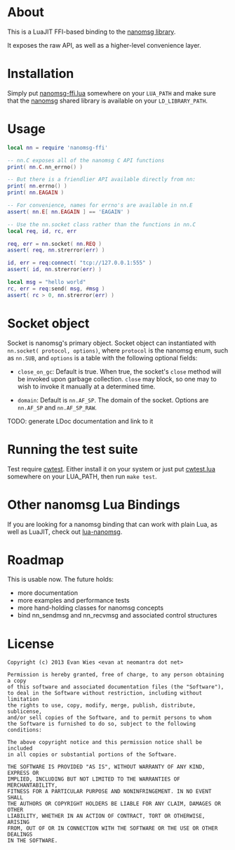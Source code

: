 About
=====

This is a LuaJIT FFI-based binding to the [nanomsg library](http://nanomsg.org).

It exposes the raw API, as well as a higher-level convenience layer.


Installation
============

Simply put [nanomsg-ffi.lua](https://github.com/neomantra/luajit-nanomsg/blob/master/nanomsg-ffi.lua)
somewhere on your `LUA_PATH` and make sure that the [nanomsg](https://github.com/250bpm/nanomsg)
shared library is available on your `LD_LIBRARY_PATH`.


Usage
=====

```lua
local nn = require 'nanomsg-ffi'

-- nn.C exposes all of the nanomsg C API functions
print( nn.C.nn_errno() )

-- But there is a friendlier API available directly from nn:
print( nn.errno() )
print( nn.EAGAIN )

-- For convenience, names for errno's are available in nn.E
assert( nn.E[ nn.EAGAIN ] == 'EAGAIN' )

-- Use the nn.socket class rather than the functions in nn.C
local req, id, rc, err

req, err = nn.socket( nn.REQ )
assert( req, nn.strerror(err) )

id, err = req:connect( "tcp://127.0.0.1:555" )
assert( id, nn.strerror(err) )

local msg = "hello world"
rc, err = req:send( msg, #msg )
assert( rc > 0, nn.strerror(err) )

```

Socket object
=============

Socket is nanomsg's primary object.  Socket object can instantiated with `nn.socket( protocol, options)`, where `protocol` is the nanomsg enum, such as `nn.SUB`, and `options` is a table with the following optional fields:

 * `close_on_gc`:  Default is true.  When true, the socket's `close` method will be invoked upon garbage collection.  `close` may block, so one may to wish to invoke it manually at a determined time.

 * `domain`:  Default is `nn.AF_SP`.  The domain of the socket.  Options are `nn.AF_SP` and `nn.AF_SP_RAW`.


TODO: generate LDoc documentation and link to it



Running the test suite
======================

Test require [cwtest](https://github.com/catwell/cwtest). Either install it on your
system or just put [cwtest.lua](https://github.com/catwell/cwtest/blob/master/cwtest.lua)
somewhere on your LUA_PATH, then run `make test`.


Other nanomsg Lua Bindings 
==========================

If you are looking for a nanomsg binding that can work with plain Lua,
as well as LuaJIT, check out [lua-nanomsg](https://github.com/Neopallium/lua-nanomsg).


Roadmap
=======

This is usable now.   The future holds:

 * more documentation
 * more examples and performance tests
 * more hand-holding classes for nanomsg concepts
 * bind nn_sendmsg and nn_recvmsg and associated control structures


License
=======

```
Copyright (c) 2013 Evan Wies <evan at neomantra dot net>
 
Permission is hereby granted, free of charge, to any person obtaining a copy
of this software and associated documentation files (the "Software"),
to deal in the Software without restriction, including without limitation
the rights to use, copy, modify, merge, publish, distribute, sublicense,
and/or sell copies of the Software, and to permit persons to whom
the Software is furnished to do so, subject to the following conditions:
 
The above copyright notice and this permission notice shall be included
in all copies or substantial portions of the Software.
 
THE SOFTWARE IS PROVIDED "AS IS", WITHOUT WARRANTY OF ANY KIND, EXPRESS OR
IMPLIED, INCLUDING BUT NOT LIMITED TO THE WARRANTIES OF MERCHANTABILITY,
FITNESS FOR A PARTICULAR PURPOSE AND NONINFRINGEMENT. IN NO EVENT SHALL
THE AUTHORS OR COPYRIGHT HOLDERS BE LIABLE FOR ANY CLAIM, DAMAGES OR OTHER
LIABILITY, WHETHER IN AN ACTION OF CONTRACT, TORT OR OTHERWISE, ARISING
FROM, OUT OF OR IN CONNECTION WITH THE SOFTWARE OR THE USE OR OTHER DEALINGS
IN THE SOFTWARE.
```
